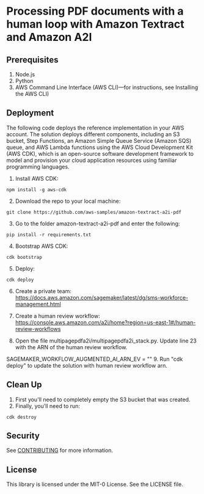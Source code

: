 # Processing PDF documents with a human loop with Amazon Textract and Amazon A2I

## Prerequisites

1. Node.js
2. Python
3. AWS Command Line Interface (AWS CLI)—for instructions, see Installing the AWS CLI)

## Deployment

The following code deploys the reference implementation in your AWS account. The solution deploys different components, including an S3 bucket, Step Functions, an Amazon Simple Queue Service (Amazon SQS) queue, and AWS Lambda functions using the AWS Cloud Development Kit (AWS CDK), which is an open-source software development framework to model and provision your cloud application resources using familiar programming languages.

1. Install AWS CDK: 
```
npm install -g aws-cdk
```
2. Download the repo to your local machine: 
```
git clone https://github.com/aws-samples/amazon-textract-a2i-pdf
```
3. Go to the folder amazon-textract-a2i-pdf and enter the following: 
```
pip install -r requirements.txt
```
4. Bootstrap AWS CDK: 
```
cdk bootstrap
```
5. Deploy: 
```
cdk deploy
```
6. Create a private team: https://docs.aws.amazon.com/sagemaker/latest/dg/sms-workforce-management.html

7. Create a human review workflow: https://console.aws.amazon.com/a2i/home?region=us-east-1#/human-review-workflows

8. Open the file multipagepdfa2i/multipagepdfa2i_stack.py. Update line 23 with the ARN of the human review workflow.

SAGEMAKER_WORKFLOW_AUGMENTED_AI_ARN_EV = ""
9. Run "cdk deploy" to update the solution with human review workflow arn.


## Clean Up
1. First you'll need to completely empty the S3 bucket that was created.
2. Finally, you'll need to run:
```
cdk destroy
```

## Security

See [CONTRIBUTING](CONTRIBUTING.md#security-issue-notifications) for more information.

## License

This library is licensed under the MIT-0 License. See the LICENSE file.

